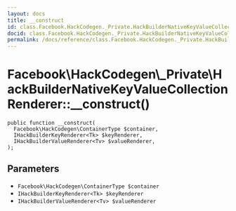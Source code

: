 ```yaml
---
layout: docs
title: __construct
id: class.Facebook.HackCodegen._Private.HackBuilderNativeKeyValueCollectionRenderer.__construct
docid: class.Facebook.HackCodegen._Private.HackBuilderNativeKeyValueCollectionRenderer.__construct
permalink: /docs/reference/class.Facebook.HackCodegen._Private.HackBuilderNativeKeyValueCollectionRenderer.__construct.md
---
```

# Facebook\\HackCodegen\\_Private\\HackBuilderNativeKeyValueCollectionRenderer::__construct()




``` Hack
public function __construct(
  Facebook\HackCodegen\ContainerType $container,
  IHackBuilderKeyRenderer<Tk> $keyRenderer,
  IHackBuilderValueRenderer<Tv> $valueRenderer,
);
```




## Parameters




* ` Facebook\HackCodegen\ContainerType $container `
* ` IHackBuilderKeyRenderer<Tk> $keyRenderer `
* ` IHackBuilderValueRenderer<Tv> $valueRenderer `